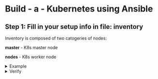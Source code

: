 # Build - a - Kubernetes using Ansible

## Step 1: Fill in your setup info in file: inventory

Inventory is composed of two catogeries of nodes:

**master** - K8s master node

**nodes** - K8s worker node

<details><summary>Example</summary>

[master]

18.191.204.6

[nodes]

18.217.35.46

3.145.142.23
</details>

<details><summary>Verify</summary>

1. List all hosts in the inventory to verify all hosts are visible to ansible.

```
ansible -i inventory --list-hosts all
```

</details>

